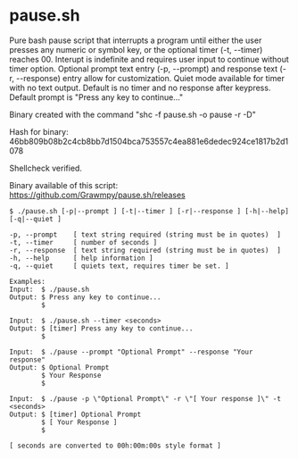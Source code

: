 # pause.sh
Pure bash pause script that interrupts a program until either the user presses any numeric or symbol key, or the 
optional timer (-t, --timer) reaches 00. Interupt is indefinite and requires user input to continue without timer option.
Optional prompt text entry (-p, --prompt) and response text (-r, --response) entry allow for customization. 
Quiet mode available for timer with no text output. Default is no timer and no response after keypress.
Default prompt is "Press any key to continue..."

Binary created with the command "shc -f pause.sh -o pause -r -D"

Hash for binary: 46bb809b08b2c4cb8bb7d1504bca753557c4ea881e6dedec924ce1817b2d1078

Shellcheck verified.

Binary available of this script: https://github.com/Grawmpy/pause.sh/releases

    $ ./pause.sh [-p|--prompt ] [-t|--timer ] [-r|--response ] [-h|--help] [-q|--quiet ] 

    -p, --prompt    [ text string required (string must be in quotes)  ]
    -t, --timer     [ number of seconds ]
    -r, --response  [ text string required (string must be in quotes)  ]
    -h, --help      [ help information ]
    -q, --quiet     [ quiets text, requires timer be set. ]

    Examples:
    Input:  $ ./pause.sh
    Output: $ Press any key to continue...
            $
    
    Input:  $ ./pause.sh --timer <seconds>
    Output: $ [timer] Press any key to continue...
            $
    
    Input:  $ ./pause --prompt "Optional Prompt" --response "Your response"
    Output: $ Optional Prompt
            $ Your Response
            $
    
    Input:  $ ./pause -p \"Optional Prompt\" -r \"[ Your response ]\" -t <seconds>
    Output: $ [timer] Optional Prompt
            $ [ Your Response ]
            $
    
    [ seconds are converted to 00h:00m:00s style format ]
